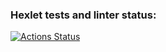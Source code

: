 ### Hexlet tests and linter status:
[![Actions Status](https://github.com/mrmankdev/devops-for-programmers-project-76/actions/workflows/hexlet-check.yml/badge.svg)](https://github.com/mrmankdev/devops-for-programmers-project-76/actions)